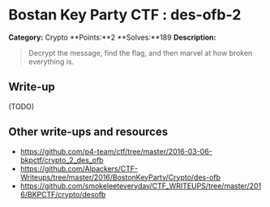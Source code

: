 # Bostan Key Party CTF : des-ofb-2

**Category:** Crypto
**Points:**2 
**Solves:**189
**Description:**

> Decrypt the message, find the flag, and then marvel at how broken everything is. 


## Write-up

(TODO)

## Other write-ups and resources

* https://github.com/p4-team/ctf/tree/master/2016-03-06-bkpctf/crypto_2_des_ofb
* https://github.com/Alpackers/CTF-Writeups/tree/master/2016/BostonKeyParty/Crypto/des-ofb
* https://github.com/smokeleeteveryday/CTF_WRITEUPS/tree/master/2016/BKPCTF/crypto/desofb
